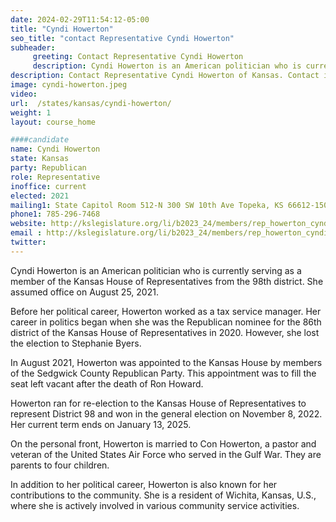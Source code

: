 ```yaml
---
date: 2024-02-29T11:54:12-05:00
title: "Cyndi Howerton"
seo_title: "contact Representative Cyndi Howerton"
subheader:
     greeting: Contact Representative Cyndi Howerton
     description: Cyndi Howerton is an American politician who is currently serving as a member of the Kansas House of Representatives from the 98th district. She assumed office on August 25, 2021.
description: Contact Representative Cyndi Howerton of Kansas. Contact information for Cyndi Howerton includes email address, phone number, and mailing address.
image: cyndi-howerton.jpeg
video:
url:  /states/kansas/cyndi-howerton/
weight: 1
layout: course_home

####candidate
name: Cyndi Howerton
state: Kansas
party: Republican
role: Representative
inoffice: current
elected: 2021
mailing1: State Capitol Room 512-N 300 SW 10th Ave Topeka, KS 66612-1504
phone1: 785-296-7468
website: http://kslegislature.org/li/b2023_24/members/rep_howerton_cyndi_1/
email : http://kslegislature.org/li/b2023_24/members/rep_howerton_cyndi_1/
twitter:
---
```


Cyndi Howerton is an American politician who is currently serving as a member of the Kansas House of Representatives from the 98th district. She assumed office on August 25, 2021.

Before her political career, Howerton worked as a tax service manager. Her career in politics began when she was the Republican nominee for the 86th district of the Kansas House of Representatives in 2020. However, she lost the election to Stephanie Byers.

In August 2021, Howerton was appointed to the Kansas House by members of the Sedgwick County Republican Party. This appointment was to fill the seat left vacant after the death of Ron Howard.

Howerton ran for re-election to the Kansas House of Representatives to represent District 98 and won in the general election on November 8, 2022. Her current term ends on January 13, 2025.

On the personal front, Howerton is married to Con Howerton, a pastor and veteran of the United States Air Force who served in the Gulf War. They are parents to four children.

In addition to her political career, Howerton is also known for her contributions to the community. She is a resident of Wichita, Kansas, U.S., where she is actively involved in various community service activities.
